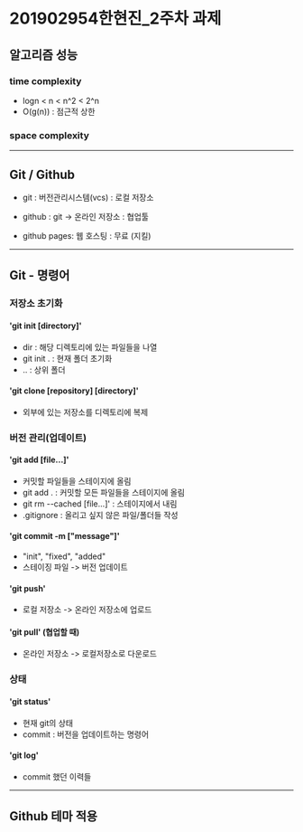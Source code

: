 # 201902954한현진_2주차 과제

## 알고리즘 성능
### time complexity
* logn < n < n^2 < 2^n
* O(g(n)) : 점근적 상한 
### space complexity

---
## Git / Github
* git : 버전관리시스템(vcs) : 로컬 저장소
* github : git -> 온라인 저장소 : 협업툴

* github pages: 웹 호스팅 : 무료 (지킬)

---
## Git - 명령어
### 저장소 초기화
#### 'git init [directory]'
* dir : 해당 디렉토리에 있는 파일들을 나열
* git init . : 현재 폴더 초기화
* .. : 상위 폴더
#### 'git clone [repository] [directory]'
* 외부에 있는 저장소를 디렉토리에 복제

### 버전 관리(업데이트)
#### 'git add [file...]'
* 커밋할 파일들을 스테이지에 올림
* git add . : 커밋할 모든 파일들을 스테이지에 올림
* git rm --cached [file...]' : 스테이지에서 내림
* .gitignore : 올리고 싶지 않은 파일/폴더들 작성
#### 'git commit -m ["message"]'
* "init", "fixed", "added"
* 스테이징 파일 -> 버전 업데이트
#### 'git push'
* 로컬 저장소 -> 온라인 저장소에 업로드
#### 'git pull' (협업할 때)
* 온라인 저장소 -> 로컬저장소로 다운로드

### 상태
#### 'git status'
* 현재 git의 상태
* commit : 버전을 업데이트하는 명령어
#### 'git log'
* commit 했던 이력들
---
## Github 테마 적용